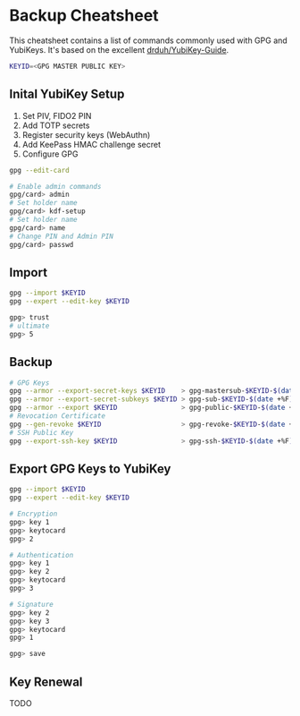 # Backup Cheatsheet

This cheatsheet contains a list of commands commonly used with GPG and YubiKeys. It's based on the excellent [drduh/YubiKey-Guide](https://github.com/drduh/YubiKey-Guide).

```bash
KEYID=<GPG MASTER PUBLIC KEY>
```

## Inital YubiKey Setup

1. Set PIV, FIDO2 PIN
2. Add TOTP secrets
3. Register security keys (WebAuthn)
4. Add KeePass HMAC challenge secret
5. Configure GPG

```bash
gpg --edit-card

# Enable admin commands
gpg/card> admin
# Set holder name
gpg/card> kdf-setup
# Set holder name
gpg/card> name
# Change PIN and Admin PIN
gpg/card> passwd
```

## Import

```bash
gpg --import $KEYID
gpg --expert --edit-key $KEYID

gpg> trust
# ultimate
gpg> 5
```

## Backup

```bash
# GPG Keys
gpg --armor --export-secret-keys $KEYID    > gpg-mastersub-$KEYID-$(date +%F).asc
gpg --armor --export-secret-subkeys $KEYID > gpg-sub-$KEYID-$(date +%F).asc
gpg --armor --export $KEYID                > gpg-public-$KEYID-$(date +%F).asc
# Revocation Certificate
gpg --gen-revoke $KEYID                    > gpg-revoke-$KEYID-$(date +%F).asc
# SSH Public Key
gpg --export-ssh-key $KEYID                > gpg-ssh-$KEYID-$(date +%F).pub
```

## Export GPG Keys to YubiKey

```bash
gpg --import $KEYID
gpg --expert --edit-key $KEYID

# Encryption
gpg> key 1
gpg> keytocard
gpg> 2

# Authentication
gpg> key 1
gpg> key 2
gpg> keytocard
gpg> 3

# Signature
gpg> key 2
gpg> key 3
gpg> keytocard
gpg> 1

gpg> save
```

## Key Renewal

TODO
